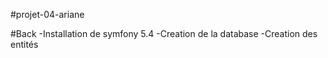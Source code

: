 #projet-04-ariane

#Back
-Installation de symfony 5.4
-Creation de la database
-Creation des entités
